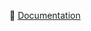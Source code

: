 📄 [Documentation](https://github.com/Negru-Diana/Csharp-Liceu/blob/main/IstoriaSclaviei/Documentatie.pdf)
